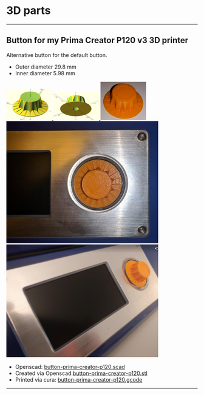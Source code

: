 # 3D parts
  

---  
   
## Button for my Prima Creator P120 v3 3D printer
   
Alternative button for the default button.  
  
* Outer diameter 29.8 mm  
* Inner diameter 5.98 mm  
   
<a href="https://raw.githubusercontent.com/tedsluis/3d-parts/master/button-prima-creator-p120-top.png">
  <img src="https://raw.githubusercontent.com/tedsluis/3d-parts/master/button-prima-creator-p120-top.png" alt="button-top" style="width:120px;height:82px;"/>
</a>
  
<a href="https://raw.githubusercontent.com/tedsluis/3d-parts/master/button-prima-creator-p120-bottom.png">
  <img src="https://raw.githubusercontent.com/tedsluis/3d-parts/master/button-prima-creator-p120-bottom.png" alt="button-bottum" style="width:120px;height:75px;"/>
</a>
  
<a href="https://raw.githubusercontent.com/tedsluis/3d-parts/master/button-prima-creator-p120-result1.png">
  <img src="https://raw.githubusercontent.com/tedsluis/3d-parts/master/button-prima-creator-p120-result1.png" alt="result1" style="width:120px;height:101px;"/>
</a>
  
<a href="https://raw.githubusercontent.com/tedsluis/3d-parts/master/button-prima-creator-p120-result2.png">
  <img src="https://raw.githubusercontent.com/tedsluis/3d-parts/master/button-prima-creator-p120-result2.png" alt="result2" style="width:400px;height:322;"/>
</a>
  
<a href="https://raw.githubusercontent.com/tedsluis/3d-parts/master/button-prima-creator-p120-result3.png">
  <img src="https://raw.githubusercontent.com/tedsluis/3d-parts/master/button-prima-creator-p120-result3.png" alt="result3" style="width:400px;height:362;"/>
</a>
        
   
* Openscad: [button-prima-creator-p120.scad](https://github.com/tedsluis/3d-parts/blob/master/button-prima-creator-p120.scad)    
* Created via Openscad:[button-prima-creator-p120.stl](https://github.com/tedsluis/3d-parts/blob/master/button-prima-creator-p120.stl)   
* Printed via cura: [button-prima-creator-p120.gcode](https://github.com/tedsluis/3d-parts/blob/master/button-prima-creator-p120.gcode)   
   
---  
  
## 
